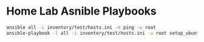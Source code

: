 # Home Lab Asnible Playbooks

```bash
ansible all -i inventory/test/hosts.ini -m ping -u root
ansible-playbook -l all -i inventory/test/hosts.ini -u root setup_ubuntu2004/playbook.yml
```
